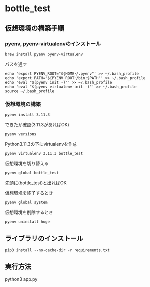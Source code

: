 # bottle_test

## 仮想環境の構築手順
### pyenv, pyenv-virtualenvのインストール
```
brew install pyenv pyenv-virtualenv
```
パスを通す
```
echo 'export PYENV_ROOT="${HOME}/.pyenv"' >> ~/.bash_profile
echo 'export PATH="${PYENV_ROOT}/bin:$PATH"' >> ~/.bash_profile
echo 'eval "$(pyenv init -)"' >> ~/.bash_profile
echo 'eval "$(pyenv virtualenv-init -)"' >> ~/.bash_profile
source ~/.bash_profile
```

### 仮想環境の構築
```
pyenv install 3.11.3
```
できたか確認(3.11.3があればOK)
```
pyenv versions
```
Python3.11.3の下にvirtualenvを作成
```
pyenv virtualenv 3.11.3 bottle_test
```
仮想環境を切り替える
```
pyenv global bottle_test
```
先頭に(bottle_test)と出ればOK

仮想環境を終了するとき
```
pyenv global system
```

仮想環境を削除するとき
```
pyenv uninstall hoge
```

## ライブラリのインストール
```
pip3 install --no-cache-dir -r requirements.txt
```

## 実行方法
python3 app.py
